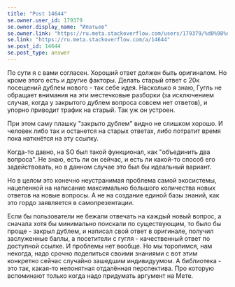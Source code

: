 ```yaml
---
title: "Post 14644"
se.owner.user_id: 179379
se.owner.display_name: "Ипатьев"
se.owner.link: "https://ru.meta.stackoverflow.com/users/179379/%d0%98%d0%bf%d0%b0%d1%82%d1%8c%d0%b5%d0%b2"
se.link: "https://ru.meta.stackoverflow.com/a/14644"
se.post_id: 14644
se.post_type: answer
---
```

<p>По сути я с вами согласен. Хороший ответ должен быть оригиналом. Но кроме этого есть и другие факторы. Делать старый ответ с 20к посещений дублем нового - так себе идея. Насколько я знаю, Гугль не обращает внимания на эти местечковые разборки (за исключением случая, когда у закрытого дублем вопроса совсем нет ответов), и упорно приводит трафик на старый. Так уж он устроен.</p>
<p>При этом саму плашку &quot;закрыто дублем&quot; видно не слишком хорошо. И человек либо так и останется на старых ответах, либо потратит время пока наткнётся на эту ссылку.</p>
<p>Когда-то давно, на SO был такой функционал, как &quot;объединить два вопроса&quot;. Не знаю, есть ли он сейчас, и есть ли какой-то способ его задействовать, но в данном случае это был бы идеальный вариант.</p>
<p>Но в целом это конечно неустранимая проблема самой экосистемы, нацеленной на написание максимально большого количества новых ответов на новые вопросы. А не на создание единой базы знаний, как это гордо заявляется в самопрезентации.</p>
<p>Если бы пользователи не бежали отвечать на каждый новый вопрос, а сначала хотя бы минимально поискали по существующим, то было бы проще - закрыл дублем, и написал свой ответ в оригинале, получил заслуженные баллы, а посетители с гугля - качественный ответ по доступной ссылке. И проблемы нет вообще. Но мы торопимся, нам некогда, надо срочно поделиться своими знаниями с вот этим конкретно сейчас случайно зашедшим индивидуумом. А библиотека - это так, какая-то непонятная отдалённая перспектива. Про которую вспоминают только когда надо придумать аргумент на Мете.</p>
